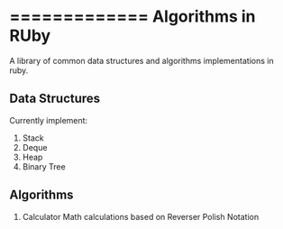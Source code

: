 =============
Algorithms in RUby
=============

A library of common data structures and algorithms implementations in ruby.

## Data Structures

Currently implement:

1. Stack
2. Deque
3. Heap
4. Binary Tree

## Algorithms

1. Calculator
  Math calculations based on Reverser Polish Notation
